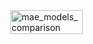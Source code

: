 <div style="display: flex; justify-content: center; align:center;">
      <img style="width: 48%;" alt="mae_models_comparison" src="https://github.com/user-attachments/assets/19926981-f8c1-4ae5-8671-d630b43b148a" />
</div>
